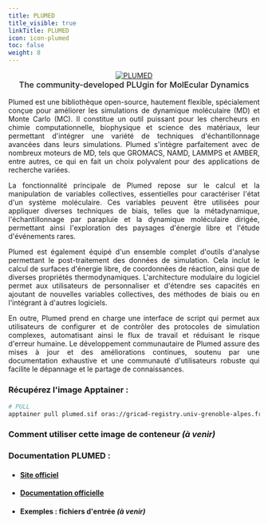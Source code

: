 ```yaml
---
title: PLUMED
title_visible: true
linkTitle: PLUMED
icon: icon-plumed
toc: false
weight: 8
---
```


<div style="text-align: center;">
    <a href="https://www.plumed.org/" target="_blank">
        <img alt="PLUMED" class="codes-pages-top-logo logo-plumed">
    </a>
</div>

<h3 style="margin-top: 0; font-weight: 500;" align="center">The community-developed PLUgin for MolEcular Dynamics</h3>

<div align="justify">

Plumed est une bibliothèque open-source, hautement flexible, spécialement conçue pour améliorer les simulations de dynamique moléculaire (MD) et Monte Carlo (MC). Il constitue un outil puissant pour les chercheurs en chimie computationnelle, biophysique et science des matériaux, leur permettant d'intégrer une variété de techniques d'échantillonnage avancées dans leurs simulations. Plumed s'intègre parfaitement avec de nombreux moteurs de MD, tels que GROMACS, NAMD, LAMMPS et AMBER, entre autres, ce qui en fait un choix polyvalent pour des applications de recherche variées.

La fonctionnalité principale de Plumed repose sur le calcul et la manipulation de variables collectives, essentielles pour caractériser l'état d'un système moléculaire. Ces variables peuvent être utilisées pour appliquer diverses techniques de biais, telles que la métadynamique, l'échantillonnage par parapluie et la dynamique moléculaire dirigée, permettant ainsi l'exploration des paysages d'énergie libre et l'étude d'événements rares.

Plumed est également équipé d'un ensemble complet d'outils d'analyse permettant le post-traitement des données de simulation. Cela inclut le calcul de surfaces d'énergie libre, de coordonnées de réaction, ainsi que de diverses propriétés thermodynamiques. L'architecture modulaire du logiciel permet aux utilisateurs de personnaliser et d'étendre ses capacités en ajoutant de nouvelles variables collectives, des méthodes de biais ou en l'intégrant à d'autres logiciels.

En outre, Plumed prend en charge une interface de script qui permet aux utilisateurs de configurer et de contrôler des protocoles de simulation complexes, automatisant ainsi le flux de travail et réduisant le risque d'erreur humaine. Le développement communautaire de Plumed assure des mises à jour et des améliorations continues, soutenu par une documentation exhaustive et une communauté d'utilisateurs robuste qui facilite le dépannage et le partage de connaissances.

</div>

### Récupérez l'image Apptainer :

```bash
# PULL
apptainer pull plumed.sif oras://gricad-registry.univ-grenoble-alpes.fr/diamond/apptainer/apptainer-singularity-projects/plumed.sif:latest
```

### Comment utiliser cette image de conteneur _(à venir)_

### Documentation PLUMED :

- #### <a href="https://www.plumed.org/" target="_blank">Site officiel</a>

- #### <a href="https://www.plumed.org/doc" target="_blank">Documentation officielle</a>

- #### Exemples : fichiers d'entrée _(à venir)_
